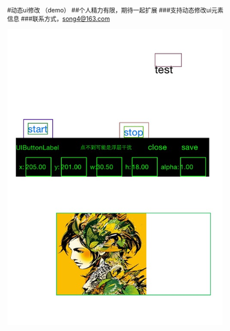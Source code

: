 #动态ui修改 （demo）
##个人精力有限，期待一起扩展
###支持动态修改ui元素信息
###联系方式，song4@163.com

![image](https://github.com/satyso/SYInterfaceEditor/blob/master/8E8A6566-BF65-4074-ACC2-EC85D46CD121.png)
